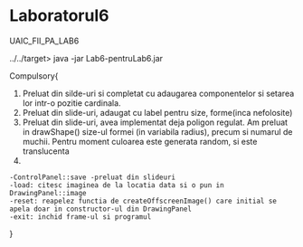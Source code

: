 # Laboratorul6
UAIC_FII_PA_LAB6

../../target> java -jar Lab6-pentruLab6.jar


Compulsory{
  1. Preluat din silde-uri si completat cu adaugarea componentelor si setarea lor intr-o pozitie cardinala.
  2. Preluat din slide-uri, adaugat cu label pentru size, forme(inca nefolosite)
  3. Preluat din slide-uri, avea implementat deja poligon regulat. Am preluat in drawShape() size-ul formei (in variabila radius), precum si numarul de muchii. Pentru moment culoarea este generata random, si este translucenta
  4. 
    -ControlPanel::save -preluat din slideuri
    -load: citesc imaginea de la locatia data si o pun in DrawingPanel::image
    -reset: reapelez functia de createOffscreenImage() care initial se apela doar in constructor-ul din DrawingPanel
    -exit: inchid frame-ul si programul
}
